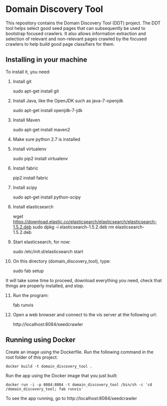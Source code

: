 # Domain Discovery Tool

This repository contains the Domain Discovery Tool (DDT) project. The DDT tool helps select good seed pages that can subsequently be used to bootstrap focused crawlers. It also allows information extraction and selection of relevant and non-relevant pages crawled by the focused crawlers to help build good page classifiers for them.

## Installing in your machine

To install it, you need:

1) Install git

    sudo apt-get install git

2) Install Java, like the OpenJDK such as java-7-openjdk

    sudo apt-get install openjdk-7-jdk

3) Install Maven

    sudo apt-get install maven2

4) Make sure python 2.7 is installed

5) Install virtualenv

    sudo pip2 install virtualenv

6) Install fabric

    pip2 install fabric

7) Install scipy

    sudo apt-get install python-scipy

8) Install elasticsearch

    wget https://download.elastic.co/elasticsearch/elasticsearch/elasticsearch-1.5.2.deb
    sudo dpkg -i elasticsearch-1.5.2.deb
    rm elasticsearch-1.5.2.deb

9) Start elasticsearch, for now:

    sudo /etc/init.d/elasticsearch start

10) On this directory (domain_discovery_tool), type:

    sudo fab setup

It will take some time to proceed, download everything you need, check that things are properly installed, and stop.

11) Run the program:

    fab runvis

12) Open a web browser and connect to the vis server at the following url:

    http://localhost:8084/seedcrawler


## Running using Docker

Create an image using the Dockerfile. Run the following command in the root folder of this project:

    docker build -t domain_discovery_tool .

Run the app using the Docker image that you just built:

    docker run -i -p 8084:8084 -t domain_discovery_tool /bin/sh -c 'cd /domain_discovery_tool; fab runvis'

To see the app running, go to http://localhost:8084/seedcrawler